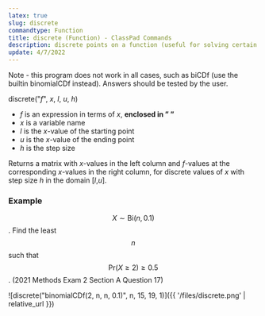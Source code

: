 ```yaml
---
latex: true
slug: discrete
commandtype: Function
title: discrete (Function) - ClassPad Commands
description: discrete points on a function (useful for solving certain binomial distribution questions)
update: 4/7/2022
---
```


Note - this program does not work in all cases, such as biCDf (use the builtin binomialCDf instead). Answers should be tested by the user.

discrete("*f*", *x*, *l*, *u*, *h*)

- *f* is an expression in terms of *x*, **enclosed in ” ”**
- *x* is a variable name
- *l* is the *x*-value of the starting point
- *u* is the *x*-value of the ending point
- *h* is the step size

Returns a matrix with *x*-values in the left column and *f*-values at the corresponding *x*-values in the right column, for discrete values of *x* with step size *h* in the domain [*l*,*u*].

### Example

$$ X \sim \mathrm{Bi}(n, 0.1) $$. Find the least $$ n $$ such that $$ \mathrm{Pr}(X \geq 2) \geq 0.5 $$. (2021 Methods Exam 2 Section A Question 17)

![discrete("binomialCDf(2, n, n, 0.1)", n, 15, 19, 1)]({{ '/files/discrete.png' | relative_url }})